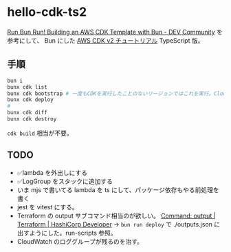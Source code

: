 # hello-cdk-ts2

[Run Bun Run! Building an AWS CDK Template with Bun - DEV Community](https://dev.to/jolodev/run-bun-run-building-an-aws-cdk-template-with-bun-4nak)
を参考にして、
Bun にした
[AWS CDK v2 チュートリアル](https://docs.aws.amazon.com/ja_jp/cdk/v2/guide/hello_world.html) TypeScript 版。

## 手順

```sh
bun i
bunx cdk list
bunx cdk bootstrap # 一度もCDKを実行したことのないリージョンではこれを実行。CloudFormationにスタックCDKToolkitができる
bunx cdk deploy
#
bunx cdk diff
bunx cdk destroy
```

`cdk build` 相当が不要。

## TODO

- ✅lambda を外出しにする
- ✅LogGroup をスタックに追加する
- いま mjs で書いてる lambda を ts にして、パッケージ依存もやる前処理を書く
- jest を vitest にする。
- Terraform の output サブコマンド相当のが欲しい。 [Command: output | Terraform | HashiCorp Developer](https://developer.hashicorp.com/terraform/cli/commands/output) → `bun run deploy` で ./outputs.json に出すようにした。run-scripts 参照。
- CloudWatch のロググループが残るのを治す。
